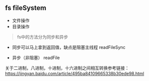 ## fs fileSystem 
- 文件操作
- 目录操作

 > fs中的方法分为同步和异步

- 同步可以马上拿到返回值，缺点是阻塞主线程
  readFileSync  

- 异步（非阻塞）
  readFile

关于二进制，八进制，十进制，十六进制之间相互转换参考链接：
https://jingyan.baidu.com/article/495ba84109665338b30ede98.html